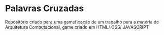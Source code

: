# Palavras Cruzadas

Repositório criado para uma gameficação de um trabalho para a matéria de Arquitetura Computacional, game criado em HTML/ CSS/ JAVASCRIPT
